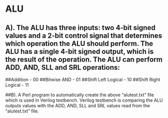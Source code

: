 # ALU 
## A). The ALU has three inputs: two 4‐bit signed values and a 2‐bit control signal that determines which operation the ALU should perform. The ALU has a single 4‐bit signed output, which is the result of the operation. The ALU can perform ADD, AND, SLL and SRL operations:
##Addition - 00
##Bitwise AND - 01
##Shift Left Logical - 10
##Shift Right Logical - 11

##B). A Perl program to automatically create the above “alutest.txt” file which is used in Verilog testbench. Verilog testbench is comparing the ALU outputs values with the ADD, AND, SLL and SRL values read from the “alutest.txt” file.